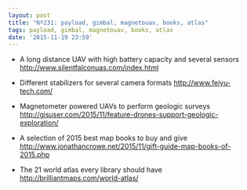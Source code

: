 ```yaml
---
layout: post
title: "Nº231: payload, gimbal, magnetouav, books, atlas"
tags: payload, gimbal, magnetouav, books, atlas
date: '2015-11-19 23:59'
---
```



* A long distance UAV with high battery capacity and several sensors
  http://www.silentfalconuas.com/index.html

* Different stabilizers for several camera formats
  http://www.feiyu-tech.com/

* Magnetometer powered UAVs to perform geologic surveys
  http://gisuser.com/2015/11/feature-drones-support-geologic-exploration/

* A selection of 2015 best map books to buy and give
  http://www.jonathancrowe.net/2015/11/gift-guide-map-books-of-2015.php

* The 21 world atlas every library should have
  http://brilliantmaps.com/world-atlas/
